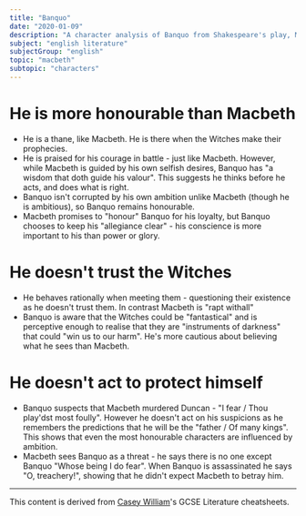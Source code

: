 ```yaml
---
title: "Banquo"
date: "2020-01-09"
description: "A character analysis of Banquo from Shakespeare's play, Macbeth."
subject: "english literature"
subjectGroup: "english"
topic: "macbeth"
subtopic: "characters"
---
```


# He is more honourable than Macbeth

- He is a thane, like Macbeth. He is there when the Witches make their prophecies.
- He is praised for his courage in battle - just like Macbeth. However, while Macbeth is guided by his own selfish desires, Banquo has "a wisdom that doth guide his valour". This suggests he thinks before he acts, and does what is right.
- Banquo isn't corrupted by his own ambition unlike Macbeth (though he is ambitious), so Banquo remains honourable.
- Macbeth promises to "honour" Banquo for his loyalty, but Banquo chooses to keep his "allegiance clear" - his conscience is more important to his than power or glory.

# He doesn't trust the Witches

- He behaves rationally when meeting them - questioning their existence as he doesn't trust them. In contrast Macbeth is "rapt withall"
- Banquo is aware that the Witches could be "fantastical" and is perceptive enough to realise that they are "instruments of darkness" that could "win us to our harm". He's more cautious about believing what he sees than Macbeth.

# He doesn't act to protect himself

- Banquo suspects that Macbeth murdered Duncan - "I fear / Thou play'dst most foully". However he doesn't act on his suspicions as he remembers the predictions that he will be the "father / Of many kings". This shows that even the most honourable characters are influenced by ambition.
- Macbeth sees Banquo as a threat - he says there is no one except Banquo "Whose being I do fear". When Banquo is assassinated he says "O, treachery!", showing that he didn't expect Macbeth to betray him.

---

This content is derived from [Casey William](https://github.com/shnupta)'s GCSE Literature cheatsheets.